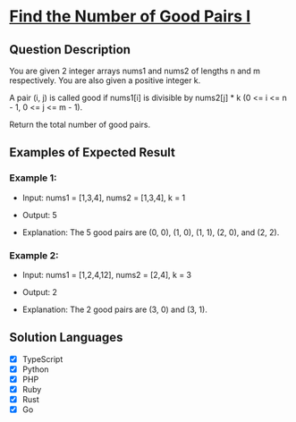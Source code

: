 # [Find the Number of Good Pairs I](https://leetcode.com/problems/find-the-number-of-good-pairs-i/description/)

## Question Description

You are given 2 integer arrays nums1 and nums2 of lengths n and m respectively. You are also given a positive integer k.

A pair (i, j) is called good if nums1[i] is divisible by nums2[j] \* k (0 <= i <= n - 1, 0 <= j <= m - 1).

Return the total number of good pairs.

## Examples of Expected Result

### Example 1:

- Input: nums1 = [1,3,4], nums2 = [1,3,4], k = 1

- Output: 5

- Explanation: The 5 good pairs are (0, 0), (1, 0), (1, 1), (2, 0), and (2, 2).

### Example 2:

- Input: nums1 = [1,2,4,12], nums2 = [2,4], k = 3

- Output: 2

- Explanation: The 2 good pairs are (3, 0) and (3, 1).

## Solution Languages

- [x] TypeScript
- [x] Python
- [x] PHP
- [x] Ruby
- [x] Rust
- [x] Go
